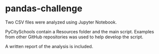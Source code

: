 # pandas-challenge

Two CSV files were analyzed using Jupyter Notebook.

PyCitySchools contain a Resources folder and the main script. Examples from other GitHub repositories was used to help develop the script.

A written report of the analysis is included.
